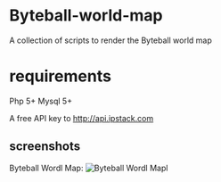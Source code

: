 # Byteball-world-map
A collection of scripts to render the Byteball world map

# requirements
Php 5+
Mysql 5+

A free API key to http://api.ipstack.com  

## screenshots
Byteball Wordl Map:
![Byteball Wordl Mapl](../../../screenshots/blob/master/bbwm.png?raw=true "Byteball Wordl Map")
